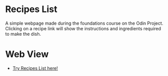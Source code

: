 # Recipes List

A simple webpage made during the foundations course on the Odin Project. Clicking on a recipe link will show the
instructions and ingredients required to make the dish.

# Web View

- [Try Recipes List here!](https://milbar.github.io/odin-recipes/)